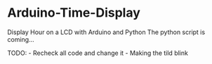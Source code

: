 Arduino-Time-Display
====================

Display Hour on a LCD with Arduino and Python
The python script is coming...

TODO: 
	- Recheck all code and change it
	- Making the tild blink
